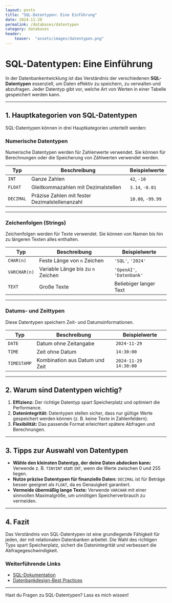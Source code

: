 ```yaml
---
layout: posts
title: "SQL-Datentypen: Eine Einführung"
date: 2024-11-29
permalink: /databases/datentypen
category: databases
header:
    teaser:  "assets/images/datentypen.png"
---
```


# SQL-Datentypen: Eine Einführung

In der Datenbankentwicklung ist das Verständnis der verschiedenen **SQL-Datentypen** essenziell, um Daten effektiv zu speichern, zu verwalten und abzufragen. Jeder Datentyp gibt vor, welche Art von Werten in einer Tabelle gespeichert werden kann.

---

## **1. Hauptkategorien von SQL-Datentypen**

SQL-Datentypen können in drei Hauptkategorien unterteilt werden:

### **Numerische Datentypen**
Numerische Datentypen werden für Zahlenwerte verwendet. Sie können für Berechnungen oder die Speicherung von Zählwerten verwendet werden.

| Typ          | Beschreibung                                 | Beispielwerte |
|--------------|---------------------------------------------|---------------|
| `INT`        | Ganze Zahlen                                | `42`, `-10`   |
| `FLOAT`      | Gleitkommazahlen mit Dezimalstellen          | `3.14`, `-0.01` |
| `DECIMAL`    | Präzise Zahlen mit fester Dezimalstellenanzahl | `10.00`, `-99.99` |

---

### **Zeichenfolgen (Strings)**
Zeichenfolgen werden für Texte verwendet. Sie können von Namen bis hin zu längeren Texten alles enthalten.

| Typ          | Beschreibung                                 | Beispielwerte      |
|--------------|---------------------------------------------|--------------------|
| `CHAR(n)`    | Feste Länge von `n` Zeichen                 | `'SQL'`, `'2024'`  |
| `VARCHAR(n)` | Variable Länge bis zu `n` Zeichen           | `'OpenAI'`, `'Datenbank'` |
| `TEXT`       | Große Texte                                 | Beliebiger langer Text |

---

### **Datums- und Zeittypen**
Diese Datentypen speichern Zeit- und Datumsinformationen.

| Typ          | Beschreibung                                 | Beispielwerte          |
|--------------|---------------------------------------------|------------------------|
| `DATE`       | Datum ohne Zeitangabe                       | `2024-11-29`           |
| `TIME`       | Zeit ohne Datum                             | `14:30:00`             |
| `TIMESTAMP`  | Kombination aus Datum und Zeit              | `2024-11-29 14:30:00`  |

---

## **2. Warum sind Datentypen wichtig?**
1. **Effizienz:** Der richtige Datentyp spart Speicherplatz und optimiert die Performance.
2. **Datenintegrität:** Datentypen stellen sicher, dass nur gültige Werte gespeichert werden können (z. B. keine Texte in Zahlenfeldern).
3. **Flexibilität:** Das passende Format erleichtert spätere Abfragen und Berechnungen.

---

## **3. Tipps zur Auswahl von Datentypen**
- **Wähle den kleinsten Datentyp, der deine Daten abdecken kann:** Verwende z. B. `TINYINT` statt `INT`, wenn die Werte zwischen 0 und 255 liegen.
- **Nutze präzise Datentypen für finanzielle Daten:** `DECIMAL` ist für Beträge besser geeignet als `FLOAT`, da es Genauigkeit garantiert.
- **Vermeide übermäßig lange Texte:** Verwende `VARCHAR` mit einer sinnvollen Maximalgröße, um unnötigen Speicherverbrauch zu vermeiden.

---

## **4. Fazit**
Das Verständnis von SQL-Datentypen ist eine grundlegende Fähigkeit für jeden, der mit relationalen Datenbanken arbeitet. Die Wahl des richtigen Typs spart Speicherplatz, sichert die Datenintegrität und verbessert die Abfragegeschwindigkeit.

### **Weiterführende Links**
- [SQL-Dokumentation](https://www.w3schools.com/sql/sql_datatypes.asp)
- [Datenbankdesign-Best Practices](https://www.geeksforgeeks.org/introduction-to-database-design/)

---

Hast du Fragen zu SQL-Datentypen? Lass es mich wissen!